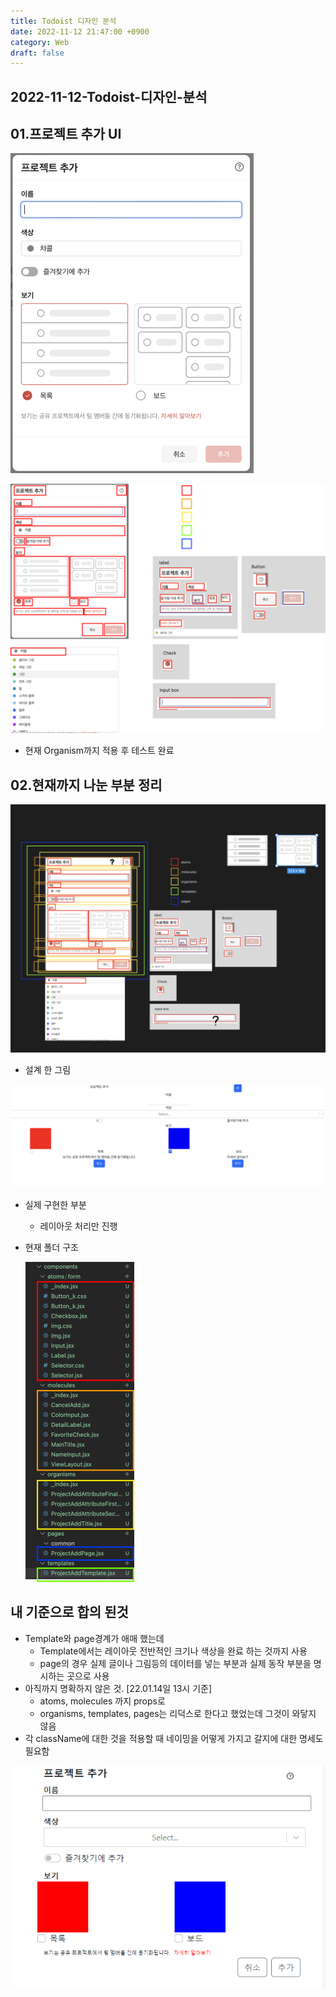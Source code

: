 ```yaml
---
title: Todoist 디자인 분석
date: 2022-11-12 21:47:00 +0900
category: Web
draft: false
---
```


## 2022-11-12-Todoist-디자인-분석

## 01.프로젝트 추가 UI

<img src="../../assets/img/post/2022-11-12-Todoist-디자인-분석/image-20230112215016250.png" alt="image-20230112215016250" style="zoom:50%;" />

![image-20230112221116157](../../assets/img/post/2022-11-12-Todoist-디자인-분석/image-20230112221116157.png)

- 현재 Organism까지 적용 후 테스트 완료

## 02.현재까지 나눈 부분 정리

![image-20230113231536247](../../assets/img/post/2022-11-12-Todoist-디자인-분석/image-20230113231536247.png)

- 설계 한 그림

![image-20230113231615806](../../assets/img/post/2022-11-12-Todoist-디자인-분석/image-20230113231615806.png)

- 실제 구현한 부분

  - 레이아웃 처리만 진행 

- 현재 폴더 구조

  <img src="../../assets/img/post/2022-11-12-Todoist-디자인-분석/image-20230113232058339.png" alt="image-20230113232058339" style="zoom:50%;" />

## 내 기준으로 합의 된것

- Template와 page경계가 애매 했는데
  - Template에서는 레이아웃 전반적인 크기나 색상을 완료 하는 것까지 사용
  - page의 경우 실제 글이나 그림등의 데이터를 넣는 부분과 실제 동작 부분을 명시하는 곳으로 사용
- 아직까지 명확하지 않은 것. [22.01.14일 13시 기준]
  - atoms, molecules 까지 props로 
  - organisms, templates, pages는 리덕스로 한다고 했었는데 그것이 와닿지 않음
- 각 className에 대한 것을 적용할 때 네이밍을 어떻게 가지고 갈지에 대한 명세도 필요함

![image-20230114160223011](../../assets/img/post/2022-11-12-Todoist-디자인-분석/image-20230114160223011.png)